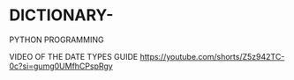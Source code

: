 # DICTIONARY-
PYTHON PROGRAMMING 

VIDEO OF THE DATE TYPES GUIDE
https://youtube.com/shorts/Z5z942TC-0c?si=gumg0UMfhCPspRgy
